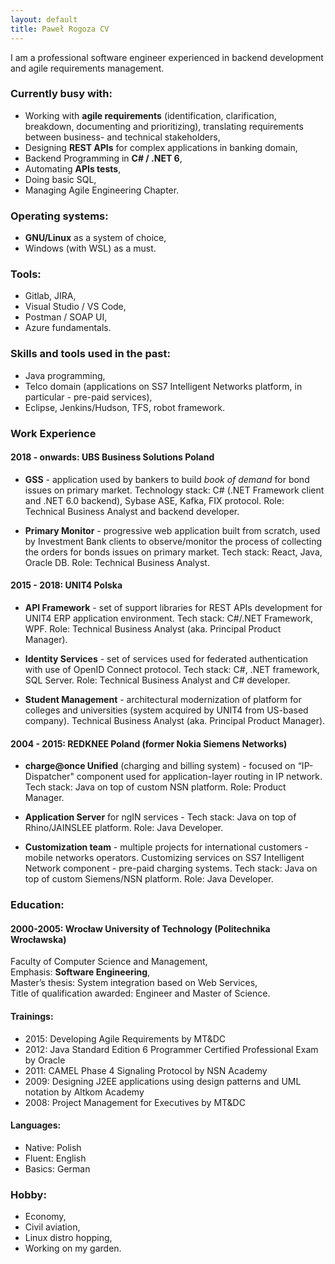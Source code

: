 ```yaml
---
layout: default
title: Paweł Rogoza CV
---
```


I am a professional software engineer experienced in backend development and agile requirements management.

### Currently busy with:

- Working with **agile requirements** (identification, clarification, breakdown, documenting and prioritizing), translating requirements between business- and technical stakeholders,
- Designing **REST APIs** for complex applications in banking domain,
- Backend Programming in **C# / .NET 6**,
- Automating **APIs tests**,
- Doing basic SQL,
- Managing Agile Engineering Chapter.

### Operating systems:

- **GNU/Linux** as a system of choice,
- Windows (with WSL) as a must.

### Tools:

 - Gitlab, JIRA,
 - Visual Studio / VS Code,
 - Postman / SOAP UI,
 - Azure fundamentals.

### Skills and tools used in the past:

 - Java programming,
 - Telco domain (applications on SS7 Intelligent Networks platform, in particular - pre-paid services),
 - Eclipse, Jenkins/Hudson, TFS, robot framework.

### Work Experience

#### 2018 - onwards:  UBS Business Solutions Poland 

- **GSS** - application used by bankers to build _book of demand_ for bond issues on primary market. Technology stack: C# (.NET Framework client and .NET 6.0 backend), Sybase ASE, Kafka, FIX protocol. Role: Technical Business Analyst and backend developer.

- **Primary Monitor** - progressive web application built from scratch, used by Investment Bank clients to observe/monitor the process of collecting the orders for bonds issues on primary market. Tech stack: React, Java, Oracle DB. Role: Technical Business Analyst.  

#### 2015 - 2018:  UNIT4 Polska

- **API Framework** - set of support libraries for REST APIs development for UNIT4 ERP application environment. Tech stack: C#/.NET Framework, WPF. Role: Technical Business Analyst (aka. Principal Product Manager).

- **Identity Services** - set of services used for federated authentication with use of OpenID Connect protocol. Tech stack: C#, .NET framework, SQL Server. Role: Technical Business Analyst and C# developer.

- **Student Management** - architectural modernization of platform for colleges and universities (system acquired by UNIT4 from US-based company). Technical Business Analyst (aka. Principal Product Manager).

#### 2004 - 2015:  REDKNEE Poland (former Nokia Siemens Networks) 

- **charge@once Unified** (charging and billing system) - focused on “IP-Dispatcher" component used for application-layer routing in IP network. Tech stack: Java on top of custom NSN platform. Role: Product Manager.

- **Application Server** for ngIN services - Tech stack: Java on top of Rhino/JAINSLEE platform. Role: Java Developer.

- **Customization team** - multiple projects for international customers - mobile networks operators. Customizing services on SS7 Intelligent Network component - pre-paid charging systems. Tech stack: Java on top of custom Siemens/NSN platform. Role: Java Developer. 

### Education:

#### 2000-2005: Wrocław University of Technology (Politechnika Wrocławska)

Faculty of Computer Science and Management,<br/>
Emphasis: **Software Engineering**,<br/>
Master’s thesis: System integration based on Web Services,<br/>
Title of qualification awarded: Engineer and Master of Science.<br/>

#### Trainings:

- 2015: Developing Agile Requirements by MT&DC
- 2012: Java Standard Edition 6 Programmer Certified Professional Exam by Oracle
- 2011: CAMEL Phase 4 Signaling Protocol by NSN Academy
- 2009: Designing J2EE applications using design patterns and UML notation by Altkom Academy
- 2008: Project Management for Executives by MT&DC

#### Languages:

- Native: Polish
- Fluent: English
- Basics: German

### Hobby:

 - Economy,
 - Civil aviation,
 - Linux distro hopping,
 - Working on my garden.
